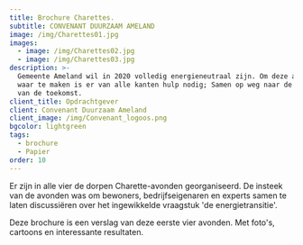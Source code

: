 ```yaml
---
title: Brochure Charettes.
subtitle: CONVENANT DUURZAAM AMELAND
image: /img/Charettes01.jpg
images:
  - image: /img/Charettes02.jpg
  - image: /img/Charettes03.jpg
description: >-
  Gemeente Ameland wil in 2020 volledig energieneutraal zijn. Om deze ambitie
  waar te maken is er van alle kanten hulp nodig; Samen op weg naar de energie
  van de toekomst.
client_title: Opdrachtgever
client: Convenant Duurzaam Ameland
client_image: /img/Convenant_logoos.png
bgcolor: lightgreen
tags:
  - brochure
  - Papier
order: 10
---
```


Er zijn in alle vier de dorpen Charette-avonden georganiseerd. De insteek van de avonden was om bewoners, bedrijfseigenaren en experts samen te laten discussiëren over het ingewikkelde vraagstuk 'de energietransitie'. 

Deze brochure is een verslag van deze eerste vier avonden. Met foto's, cartoons en interessante resultaten.